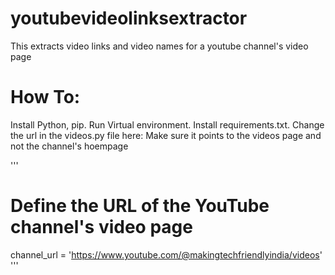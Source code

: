 # youtubevideolinksextractor
This extracts video links and video names for a youtube channel's video page

# How To:
Install Python, pip.
Run Virtual environment.
Install requirements.txt.
Change the url in the videos.py file here: Make sure it points to the videos page and not the channel's hoempage

'''
# Define the URL of the YouTube channel's video page
channel_url = 'https://www.youtube.com/@makingtechfriendlyindia/videos'
'''
